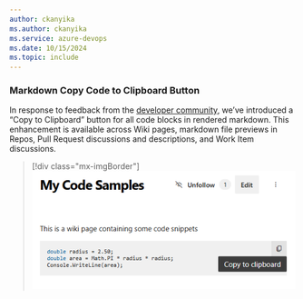 ```yaml
---
author: ckanyika
ms.author: ckanyika
ms.service: azure-devops
ms.date: 10/15/2024
ms.topic: include
---
```


### Markdown Copy Code to Clipboard Button

In response to feedback from the [developer community](https://developercommunity.visualstudio.com/t/azure-devops-vsts-wiki-copy-code-button/421282), we’ve introduced a “Copy to Clipboard” button for all code blocks in rendered markdown. This enhancement is available across Wiki pages, markdown file previews in Repos, Pull Request discussions and descriptions, and Work Item discussions.
> [!div class="mx-imgBorder"]
> ![Screenshot of copy to clipboard.](../../media/246-general-01.png "Screenshot of copy to clipboard")
